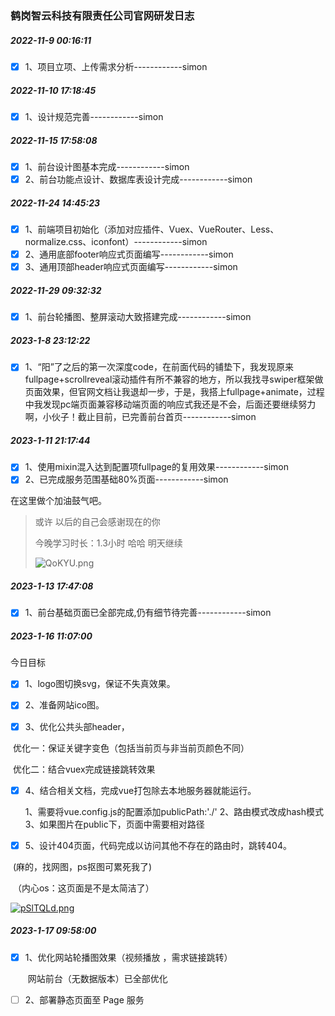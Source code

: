 ### 鹤岗智云科技有限责任公司官网研发日志

##### 2022-11-9 00:16:11

- [x] 1、项目立项、上传需求分析------------simon

##### 2022-11-10 17:18:45

- [x] 1、设计规范完善------------simon

##### 2022-11-15 17:58:08

- [x] 1、前台设计图基本完成------------simon
- [x] 2、前台功能点设计、数据库表设计完成------------simon

##### 2022-11-24 14:45:23

- [x] 1、前端项目初始化（添加对应插件、Vuex、VueRouter、Less、normalize.css、iconfont）------------simon
- [x] 2、通用底部footer响应式页面编写------------simon
- [x] 3、通用顶部header响应式页面编写------------simon

##### 2022-11-29 09:32:32

- [x] 1、前台轮播图、整屏滚动大致搭建完成------------simon

##### 2023-1-8 23:12:22

- [x] 1、“阳”了之后的第一次深度code，在前面代码的铺垫下，我发现原来fullpage+scrollreveal滚动插件有所不兼容的地方，所以我找寻swiper框架做页面效果，但官网文档让我退却一步，于是，我搭上fullpage+animate，过程中我发现pc端页面兼容移动端页面的响应式我还是不会，后面还要继续努力啊，小伙子！截止目前，已完善前台首页------------simon

##### 2023-1-11 21:17:44

- [x] 1、使用mixin混入达到配置项fullpage的复用效果------------simon
- [x] 2、已完成服务范围基础80%页面------------simon

在这里做个加油鼓气吧。

> 或许 以后的自己会感谢现在的你
>
> 今晚学习时长：1.3小时 哈哈 明天继续
>
> ![QoKYU.png](https://i.imgtg.com/2023/01/12/QoKYU.png)

##### 2023-1-13 17:47:08

- [x] 1、前台基础页面已全部完成,仍有细节待完善------------simon

##### 2023-1-16 11:07:00

今日目标

- [x] 1、logo图切换svg，保证不失真效果。

- [x] 2、准备网站ico图。

- [x] 3、优化公共头部header，

​	优化一：保证关键字变色（包括当前页与非当前页颜色不同）

​	优化二：结合vuex完成链接跳转效果

- [x] 4、结合相关文档，完成vue打包除去本地服务器就能运行。

  1、需要将vue.config.js的配置添加publicPath:'./'  2、路由模式改成hash模式 3、如果图片在public下，页面中需要相对路径

- [x] 5、设计404页面，代码完成以访问其他不存在的路由时，跳转404。

​	  (麻的，找网图，ps抠图可累死我了)

​	（内心os：这页面是不是太简洁了）

[![pSlTQLd.png](https://s1.ax1x.com/2023/01/16/pSlTQLd.png)](https://imgse.com/i/pSlTQLd)

##### 2023-1-17 09:58:00

- [x] 1、优化网站轮播图效果（视频播放 ，需求链接跳转）

  ​	网站前台（无数据版本）已全部优化

- [ ] 2、部署静态页面至 Page 服务

